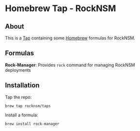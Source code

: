 # Homebrew Tap - RockNSM

## About

This is a [Tap](https://docs.brew.sh/Taps) containing some [Homebrew](http://brew.sh/) formulas for RockNSM.

## Formulas
**Rock-Manager**: Provides `rock` command for managing RockNSM deployments

## Installation

Tap the repo:

```
brew tap rocknsm/taps
```

Install a formula:

```
brew install rock-manager  
```
